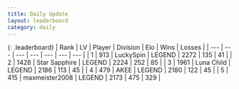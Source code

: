 ```yaml
---
title: Daily Update
layout: leaderboard
category: daily
---
```


{: .leaderboard}
| Rank | LV | Player | Division | Elo | Wins | Losses |
| --- | --- | --- | --- | --- | --- | --- |
| <span data-change="0">1</span> | 913 | <span title="ID: 498412">LuckySpin</span> | LEGEND | <span data-change="0">2272</span> | <span data-change="0">135</span> | <span data-change="0">41</span> |
| <span data-change="0">2</span> | 1428 | <span title="ID: 315148">Star Sapphire</span> | LEGEND | <span data-change="-3">2224</span> | <span data-change="16">252</span> | <span data-change="9">85</span> |
| <span data-change="1">3</span> | 1961 | <span title="ID: 164871">Luna Child</span> | LEGEND | <span data-change="43">2186</span> | <span data-change="5">113</span> | <span data-change="0">45</span> |
| <span data-change="-1">4</span> | 479 | <span title="ID: 455100">AKEE</span> | LEGEND | <span data-change="-24">2180</span> | <span data-change="6">122</span> | <span data-change="5">45</span> |
| <span data-change="3">5</span> | 415 | <span title="ID: 410122">maxmeister2008</span> | LEGEND | <span data-change="42">2173</span> | <span data-change="11">475</span> | <span data-change="2">329</span> |